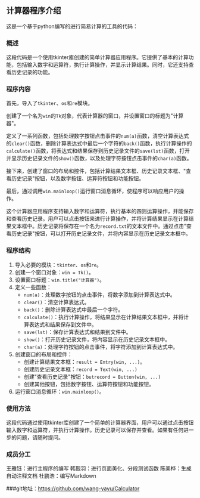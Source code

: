 ## 计算器程序介绍

这是一个基于python编写的进行简易计算的工具的代码：

### 概述

这段代码是一个使用tkinter库创建的简单计算器应用程序。它提供了基本的计算功能，包括输入数字和运算符，执行计算操作，并显示计算结果。同时，它还支持查看历史记录的功能。

### 程序内容

首先，导入了`tkinter`、`os`和`re`模块。

创建了一个名为`win`的`Tk`对象，代表计算器的窗口，并设置窗口的标题为"计算器"。

定义了一系列函数，包括处理数字按钮点击事件的`num(a)`函数，清空计算表达式的`clear()`函数，删除计算表达式中最后一个字符的`back()`函数，执行计算操作的`calculate()`函数，将表达式和结果保存到历史记录文件的`save(lst)`函数，打开并显示历史记录文件的`show()`函数，以及处理字符按钮点击事件的`char(a)`函数。

接下来，创建了窗口的布局和控件，包括计算结果文本框、历史记录文本框、"查看历史记录"按钮，以及数字按钮、运算符按钮和功能按钮。

最后，通过调用`win.mainloop()`运行窗口消息循环，使程序可以响应用户的操作。

这个计算器应用程序支持输入数字和运算符，执行基本的四则运算操作，并能保存和查看历史记录。用户可以点击按钮来进行计算操作，并将计算结果显示在计算结果文本框中。历史记录将保存在一个名为`record.txt`的文本文件中。通过点击"查看历史记录"按钮，可以打开历史记录文件，并将内容显示在历史记录文本框中。

### 程序结构

1. 导入必要的模块：`tkinter`、`os`和`re`。
2. 创建一个窗口对象：`win = Tk()`。
3. 设置窗口标题：`win.title("计算器")`。
4. 定义一些函数：
   - `num(a)`：处理数字按钮的点击事件，将数字添加到计算表达式中。
   - `clear()`：清空计算表达式。
   - `back()`：删除计算表达式中最后一个字符。
   - `calculate()`：执行计算操作，将结果显示在计算结果文本框中，并将计算表达式和结果保存到文件中。
   - `save(lst)`：保存计算表达式和结果到文件中。
   - `show()`：打开历史记录文件，将内容显示在历史记录文本框中。
   - `char(a)`：处理字符按钮的点击事件，将字符添加到计算表达式中。
5. 创建窗口的布局和控件：
   - 创建计算结果文本框：`result = Entry(win, ...)`。
   - 创建历史记录文本框：`record = Text(win, ...)`
   - 创建"查看历史记录"按钮：`butrecord = Button(win, ...)`
   - 创建其他按钮，包括数字按钮、运算符按钮和功能按钮。
6. 运行窗口消息循环：`win.mainloop()`。

### 使用方法

这段代码通过使用tkinter库创建了一个简单的计算器界面，用户可以通过点击按钮输入数字和运算符，并执行计算操作。历史记录可以保存并查看。如果有任何进一步的问题，请随时提问。

### 成员分工
王雅钰：进行主程序的编写
韩觐羽：进行页面美化、分段测试函数
陈美桦：生成自动注释文档
杜鹏浩：编写Markdown

###git地址：https://github.com/wang-yayu/Calculator